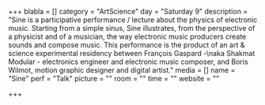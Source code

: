 +++
blabla = []
category = "ArtScience"
day = "Saturday 9"
description = "Sine is a participative performance / lecture about the physics of electronic music. Starting from a simple sinus, Sine illustrates, from the perspective of a physicist and of a musician, the way electronic music producers create sounds and compose music. This performance is the product of an art & science experimental residency between François Gaspard -\naka Shakmat Modular - electronics engineer and electronic music composer, and Boris Wilmot, motion graphic designer and digital artist."
media = []
name = "Sine"
perf = "Talk"
picture = ""
room = ""
time = ""
website = ""

+++

